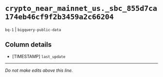 # `crypto_near_mainnet_us._sbc_855d7ca174eb46cf9f2b3459a2c66204`
`bq-1` | `bigquery-public-data`

## Column details
* [TIMESTAMP] `last_update`

-------------------------------------------------------------------------------
*Do not make edits above this line.*

